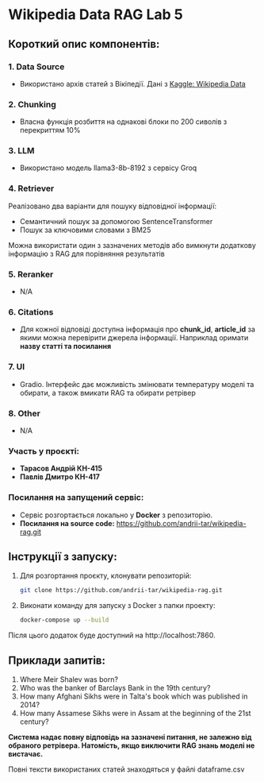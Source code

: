 # Wikipedia Data RAG Lab 5

## Короткий опис компонентів:

### 1. Data Source
- Використано архів статей з Вікіпедії. Дані з [Kaggle: Wikipedia Data](https://www.kaggle.com/datasets/ismaeldwikat/wikipedia/data)

### 2. Chunking
- Власна функція розбиття на однакові блоки по 200 сиволів з перекриттям 10%

### 3. LLM
  - Використано модель llama3-8b-8192 з сервісу Groq

### 4. Retriever
Реалізовано два варіанти для пошуку відповідної інформації:
  - Семантичний пошук за допомогою SentenceTransformer
  - Пошук за ключовими словами з BM25

Можна використати один з зазначених методів або вимкнути додаткову інформацію з RAG для порівняння результатів

### 5. Reranker
- N/A

### 6. Citations
  - Для кожної відповіді доступна інформація про **chunk_id**, **article_id** за якими можна перевірити джерела інформації. Наприклад оримати **назву статті та посилання**

### 7. UI
- Gradio. Інтерфейс дає можливість змінювати температуру моделі та обирати, а також вмикати RAG та обирати ретрівер

### 8. Other
- N/A

### Участь у проєкті:
- **Тарасов Андрій КН-415**
- **Павлів Дмитро  КН-417**

### Посилання на запущений сервіс:
- Сервіс розгортається локально у **Docker** з репозиторію.
- **Посилання на source code:**
https://github.com/andrii-tar/wikipedia-rag.git

## Інструкції з запуску:
1. Для розгортання проєкту, клонувати репозиторій:
   ```bash
   git clone https://github.com/andrii-tar/wikipedia-rag.git
   
2. Виконати команду для запуску з Docker з папки проекту:

    ``` bash
    docker-compose up --build
    ```

Після цього додаток буде доступний на http://localhost:7860.


## Приклади запитів:

1. Where Meir Shalev was born?
2. Who was the banker of Barclays Bank in the 19th century?
3. How many Afghani Sikhs were in Talta's book which was published in 2014?
4. How many Assamese Sikhs were in Assam at the beginning of the 21st century?

**Система надає повну відповідь на зазначені питання, не залежно від обраного ретрівера. Натомість, якщо виключити RAG знань моделі не вистачає.**

Повні тексти використаних статей знаходяться у файлі dataframe.csv
